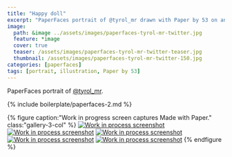 ```yaml
---
title: "Happy doll"
excerpt: "PaperFaces portrait of @tyrol_mr drawn with Paper by 53 on an iPad."
image: 
  path: &image ../assets/images/paperfaces-tyrol-mr-twitter.jpg 
  feature: *image
  cover: true
  teaser: /assets/images/paperfaces-tyrol-mr-twitter-teaser.jpg
  thumbnail: /assets/images/paperfaces-tyrol-mr-twitter-150.jpg
categories: [paperfaces]
tags: [portrait, illustration, Paper by 53]
---
```


PaperFaces portrait of [@tyrol_mr](https://twitter.com/tyrol_mr).

{% include boilerplate/paperfaces-2.md %}

{% figure caption:"Work in progress screen captures Made with Paper." class:"gallery-3-col" %}
[![Work in process screenshot](/assets/images/paperfaces-tyrol-mr-process-1-600.jpg)](/assets/images/paperfaces-tyrol-mr-process-1-lg.jpg) [![Work in process screenshot](/assets/images/paperfaces-tyrol-mr-process-2-600.jpg)](/assets/images/paperfaces-tyrol-mr-process-2-lg.jpg) [![Work in process screenshot](/assets/images/paperfaces-tyrol-mr-process-3-600.jpg)](/assets/images/paperfaces-tyrol-mr-process-3-lg.jpg) [![Work in process screenshot](/assets/images/paperfaces-tyrol-mr-process-4-600.jpg)](/assets/images/paperfaces-tyrol-mr-process-4-lg.jpg) [![Work in process screenshot](/assets/images/paperfaces-tyrol-mr-process-5-600.jpg)](/assets/images/paperfaces-tyrol-mr-process-5-lg.jpg)
{% endfigure %}
